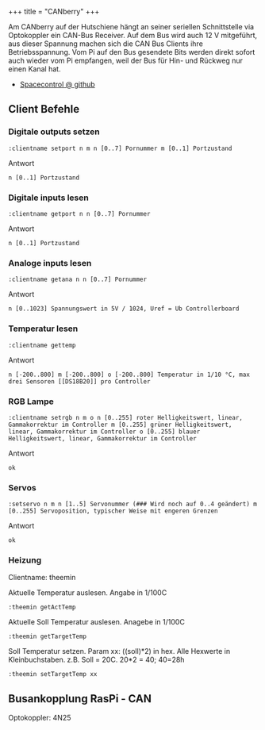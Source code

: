 +++
title = "CANberry"
+++

<!-- {{attachment:Canberry.jpg|CANberry}} -->

Am CANberry auf der Hutschiene hängt an seiner seriellen Schnittstelle via
Optokoppler ein CAN-Bus Receiver. Auf dem Bus wird auch 12 V mitgeführt, aus
dieser Spannung machen sich die CAN Bus Clients ihre Betriebsspannung. Vom Pi
auf den Bus gesendete Bits werden direkt sofort auch wieder vom Pi empfangen,
weil der Bus für Hin- und Rückweg nur einen Kanal hat.

- [Spacecontrol @ github](https://github.com/flipdot/Spacecontrol)

## Client Befehle

### Digitale outputs setzen

    :clientname setport n m n [0..7] Pornummer m [0..1] Portzustand

Antwort

    n [0..1] Portzustand

### Digitale inputs lesen

    :clientname getport n n [0..7] Pornummer

Antwort

    n [0..1] Portzustand

### Analoge inputs lesen

    :clientname getana n n [0..7] Pornummer

Antwort

    n [0..1023] Spannungswert in 5V / 1024, Uref = Ub Controllerboard

### Temperatur lesen

    :clientname gettemp

Antwort

    n [-200..800] m [-200..800] o [-200..800] Temperatur in 1/10 °C, max drei Sensoren [[DS18B20]] pro Controller

### RGB Lampe

    :clientname setrgb n m o n [0..255] roter Helligkeitswert, linear, Gammakorrektur im Controller m [0..255] grüner Helligkeitswert, linear, Gammakorrektur im Controller o [0..255] blauer Helligkeitswert, linear, Gammakorrektur im Controller

Antwort

    ok

### Servos

    :setservo n m n [1..5] Servonummer (### Wird noch auf 0..4 geändert) m [0..255] Servoposition, typischer Weise mit engeren Grenzen

Antwort

    ok

### Heizung

Clientname: theemin

Aktuelle Temperatur auslesen. Angabe in 1/100C

    :theemin getActTemp

Aktuelle Soll Temperatur auslesen. Anagebe in 1/100C

    :theemin getTargetTemp

Soll Temperatur setzen. Param xx: ((soll)\*2) in hex. Alle Hexwerte in
Kleinbuchstaben. z.B. Soll = 20C. 20\*2 = 40; 40=28h

    :theemin setTargetTemp xx

## Busankopplung RasPi - CAN

Optokoppler: 4N25
<!-- `{{attachment:CAN-Busankopplung_2.jpg|CAN Busankopplung}}` -->
